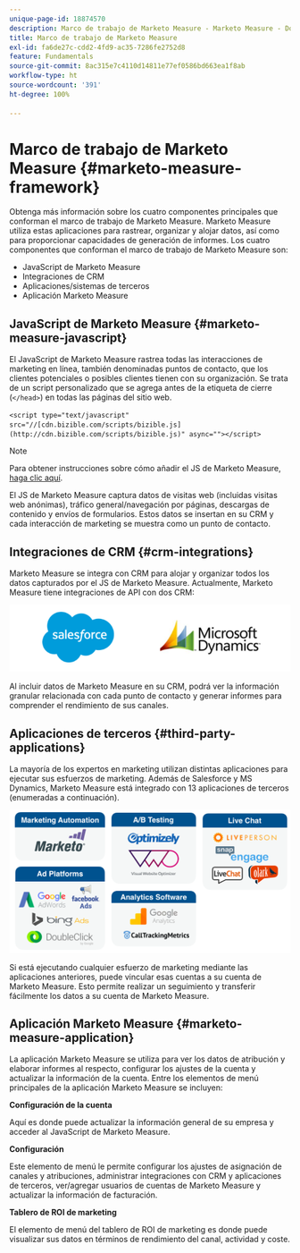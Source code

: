 ```yaml
---
unique-page-id: 18874570
description: Marco de trabajo de Marketo Measure - Marketo Measure - Documentación del producto
title: Marco de trabajo de Marketo Measure
exl-id: fa6de27c-cdd2-4fd9-ac35-7286fe2752d8
feature: Fundamentals
source-git-commit: 8ac315e7c4110d14811e77ef0586bd663ea1f8ab
workflow-type: ht
source-wordcount: '391'
ht-degree: 100%

---
```


# Marco de trabajo de Marketo Measure {#marketo-measure-framework}

Obtenga más información sobre los cuatro componentes principales que conforman el marco de trabajo de Marketo Measure. Marketo Measure utiliza estas aplicaciones para rastrear, organizar y alojar datos, así como para proporcionar capacidades de generación de informes. Los cuatro componentes que conforman el marco de trabajo de Marketo Measure son:

* JavaScript de Marketo Measure
* Integraciones de CRM
* Aplicaciones/sistemas de terceros
* Aplicación Marketo Measure

## JavaScript de Marketo Measure {#marketo-measure-javascript}

El JavaScript de Marketo Measure rastrea todas las interacciones de marketing en línea, también denominadas puntos de contacto, que los clientes potenciales o posibles clientes tienen con su organización. Se trata de un script personalizado que se agrega antes de la etiqueta de cierre (`</head>`) en todas las páginas del sitio web.

`<script type="text/javascript" src="//[cdn.bizible.com/scripts/bizible.js](http://cdn.bizible.com/scripts/bizible.js)" async=""></script>`

>[!NOTE]
>
>Para obtener instrucciones sobre cómo añadir el JS de Marketo Measure, [haga clic aquí](/help/marketo-measure-tracking/setting-up-tracking/adding-marketo-measure-script.md).

El JS de Marketo Measure captura datos de visitas web (incluidas visitas web anónimas), tráfico general/navegación por páginas, descargas de contenido y envíos de formularios. Estos datos se insertan en su CRM y cada interacción de marketing se muestra como un punto de contacto.

## Integraciones de CRM {#crm-integrations}

Marketo Measure se integra con CRM para alojar y organizar todos los datos capturados por el JS de Marketo Measure. Actualmente, Marketo Measure tiene integraciones de API con dos CRM:

![](assets/1-2.png)

Al incluir datos de Marketo Measure en su CRM, podrá ver la información granular relacionada con cada punto de contacto y generar informes para comprender el rendimiento de sus canales.

## Aplicaciones de terceros {#third-party-applications}

La mayoría de los expertos en marketing utilizan distintas aplicaciones para ejecutar sus esfuerzos de marketing. Además de Salesforce y MS Dynamics, Marketo Measure está integrado con 13 aplicaciones de terceros (enumeradas a continuación).

![](assets/2-1.png)

Si está ejecutando cualquier esfuerzo de marketing mediante las aplicaciones anteriores, puede vincular esas cuentas a su cuenta de Marketo Measure. Esto permite realizar un seguimiento y transferir fácilmente los datos a su cuenta de Marketo Measure.

## Aplicación Marketo Measure {#marketo-measure-application}

La aplicación Marketo Measure se utiliza para ver los datos de atribución y elaborar informes al respecto, configurar los ajustes de la cuenta y actualizar la información de la cuenta. Entre los elementos de menú principales de la aplicación Marketo Measure se incluyen:

**Configuración de la cuenta**

Aquí es donde puede actualizar la información general de su empresa y acceder al JavaScript de Marketo Measure.

**Configuración**

Este elemento de menú le permite configurar los ajustes de asignación de canales y atribuciones, administrar integraciones con CRM y aplicaciones de terceros, ver/agregar usuarios de cuentas de Marketo Measure y actualizar la información de facturación.

**Tablero de ROI de marketing**

El elemento de menú del tablero de ROI de marketing es donde puede visualizar sus datos en términos de rendimiento del canal, actividad y coste.

